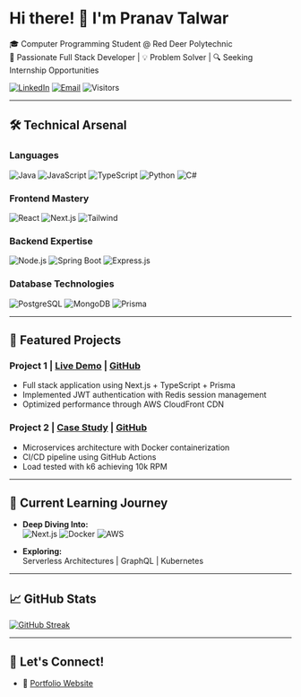 # Hi there! 👋 I'm Pranav Talwar

🎓 Computer Programming Student @ Red Deer Polytechnic  
🚀 Passionate Full Stack Developer | 💡 Problem Solver | 🔍 Seeking Internship Opportunities

[![LinkedIn](https://img.shields.io/badge/LinkedIn-Connect%20with%20me-0077B5?style=flat&logo=linkedin)](https://www.linkedin.com/in/pranav-talwar1)
[![Email](https://img.shields.io/badge/Email-Reach%20out-D14836?style=flat&logo=gmail)](mailto:talwarpranav929@gmail.com)
![Visitors](https://komarev.com/ghpvc/?username=yourusername&color=blueviolet&style=flat)

---

## 🛠️ Technical Arsenal

### **Languages**
![Java](https://img.shields.io/badge/Java-ED8B00?style=for-the-badge&logo=java&logoColor=white)
![JavaScript](https://img.shields.io/badge/JavaScript-F7DF1E?style=for-the-badge&logo=javascript&logoColor=black)
![TypeScript](https://img.shields.io/badge/TypeScript-007ACC?style=for-the-badge&logo=typescript&logoColor=white)
![Python](https://img.shields.io/badge/Python-3776AB?style=for-the-badge&logo=python&logoColor=white)
![C#](https://img.shields.io/badge/C%23-239120?style=for-the-badge&logo=c-sharp&logoColor=white)

### **Frontend Mastery**
![React](https://img.shields.io/badge/React-20232A?style=for-the-badge&logo=react)
![Next.js](https://img.shields.io/badge/Next.js-000000?style=for-the-badge&logo=nextdotjs)
![Tailwind](https://img.shields.io/badge/Tailwind_CSS-38B2AC?style=for-the-badge&logo=tailwind-css)

### **Backend Expertise**
![Node.js](https://img.shields.io/badge/Node.js-339933?style=for-the-badge&logo=nodedotjs)
![Spring Boot](https://img.shields.io/badge/Spring_Boot-6DB33F?style=for-the-badge&logo=spring)
![Express.js](https://img.shields.io/badge/Express.js-000000?style=for-the-badge&logo=express)

### **Database Technologies**
![PostgreSQL](https://img.shields.io/badge/PostgreSQL-316192?style=for-the-badge&logo=postgresql)
![MongoDB](https://img.shields.io/badge/MongoDB-4EA94B?style=for-the-badge&logo=mongodb)
![Prisma](https://img.shields.io/badge/Prisma-3982CE?style=for-the-badge&logo=Prisma)

---

## 🚀 Featured Projects

### **Project 1** | [Live Demo](link) | [GitHub](link)
- Full stack application using Next.js + TypeScript + Prisma
- Implemented JWT authentication with Redis session management
- Optimized performance through AWS CloudFront CDN

### **Project 2** | [Case Study](link) | [GitHub](link)
- Microservices architecture with Docker containerization
- CI/CD pipeline using GitHub Actions
- Load tested with k6 achieving 10k RPM

---

## 🌱 Current Learning Journey

- **Deep Diving Into:**  
  ![Next.js](https://img.shields.io/badge/-Next.js-000000?logo=nextdotjs)
  ![Docker](https://img.shields.io/badge/-Docker-2496ED?logo=docker)
  ![AWS](https://img.shields.io/badge/-AWS-232F3E?logo=amazonaws)

- **Exploring:**  
  Serverless Architectures | GraphQL | Kubernetes

---

## 📈 GitHub Stats

[![GitHub Streak](https://streak-stats.demolab.com?user=Pranav-Talwar&theme=dark)](https://git.io/streak-stats)


---

## 💬 Let's Connect!

- 🔗 [Portfolio Website](https://yourportfolio.com)

